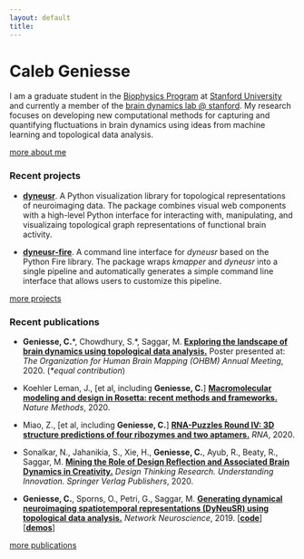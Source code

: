 ```yaml
---
layout: default
title: 
---
```



# Caleb Geniesse

I am a graduate student in the [Biophysics Program](http://med.stanford.edu/biophysics.html) at [Stanford University](https://www.stanford.edu/) and currently a member of the [brain dynamics lab @ stanford](http://web.stanford.edu/group/bdl/). My research focuses on developing new computational methods for capturing and quantifying fluctuations in brain dynamics using ideas from machine learning and topological data analysis.

<div class="more">
	<a href="code/">more about me</a>
</div>



### Recent projects

- [**dyneusr**](https://braindynamicslab.github.io/dyneusr/). A Python visualization library for topological representations of neuroimaging data. The package combines visual web components with a high-level Python interface for interacting with, manipulating, and visualizaing topological graph representations of functional brain activity.

- [**dyneusr-fire**](https://braindynamicslab.github.io/dyneusr-fire/). A command line interface for *dyneusr* based on the Python Fire library. The package wraps *kmapper* and *dyneusr* into a single pipeline and automatically generates a simple command line interface that allows users to customize this pipeline. 

<div class="more">
	<a href="code/">more projects</a>
</div>


### Recent publications

- **Geniesse, C.**\*, Chowdhury, S.\*, Saggar, M. [**Exploring the landscape of brain dynamics using topological data analysis.**](https://github.com/calebgeniesse/calebgeniesse.github.io/blob/master/public/posters/Geniesse-Chowdhury-2020-OHBM.pdf) Poster presented at: *The Organization for Human Brain Mapping (OHBM) Annual Meeting*, 2020. (*\*equal contribution*) 

- Koehler Leman, J., \[et al, including **Geniesse, C.**\] [**Macromolecular modeling and design in Rosetta: recent methods and frameworks.**](https://doi.org/10.1038/s41592-020-0848-2) *Nature Methods*, 2020.

- Miao, Z., \[et al, including **Geniesse, C.**\] [**RNA-Puzzles Round IV: 3D structure predictions of four ribozymes and two aptamers.**](https://doi.org/10.1261/rna.075341.120) *RNA*, 2020. 

- Sonalkar, N., Jahanikia, S., Xie, H., **Geniesse, C.**, Ayub, R., Beaty, R., Saggar, M. [**Mining the Role of Design Reflection and Associated Brain Dynamics in Creativity.**](https://doi.org/10.1007/978-3-030-28960-7_10) *Design Thinking Research. Understanding Innovation. Springer Verlag Publishers*, 2020.

- **Geniesse, C.**, Sporns, O., Petri, G., Saggar, M. [**Generating dynamical neuroimaging spatiotemporal representations (DyNeuSR) using topological data analysis.**](https://doi.org/10.1162/netn_a_00093) *Network Neuroscience*, 2019. [[**code**](https://braindynamicslab.github.io/dyneusr)] [[**demos**](https://braindynamicslab.github.io/dyneusr/demo/)]

<div class="more">
	<a href="publications/">more publications</a>
</div>
